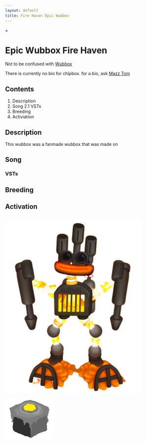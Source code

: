 ```yaml
---
layout: default
title: Fire Haven Epic Wubbox
---
```


<div class="row" markdown="1">>
  <div class="column" markdown="1">

# Epic Wubbox Fire Haven

Not to be confused with [Wubbox](https://mysingingmonsters.fandom.com/wiki/Wubbox)

There is currently no bio for chipbox. for a bio, ask [Mazz Tom](https://www.youtube.com/@mazztom)

## Contents

1. Description
2. Song
  2.1 VSTs
3. Breeding
4. Activiation

## Description

This wubbox was a fanmade wubbox that was made on

## Song

### VSTs

## Breeding

## Activation

  </div>
  <div class="column centered" markdown="1">


![fire haven epic wubbox test thingy](/assets/images/fire-haven-epic-wubbox.png)

![egg](/assets/images/EpicWubHavenEgg.png)

  </div>
</div>
